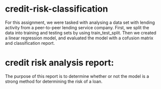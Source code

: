 # credit-risk-classification
For this assignment, we were tasked with analysing a data set with lending activity from a peer-to-peer lending service company. First, we split the data into training and testing sets by using train_test_split. Then we created a linear regression model, and evaluated the model with a cofusion matrix and classification report. 
# credit risk analysis report:
  The purpose of this report is to determine whether or not the model is a strong method for determining the risk of a loan. 
